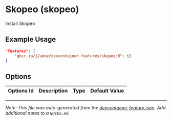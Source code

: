 
# Skopeo (skopeo)

Install Skopeo

## Example Usage

```json
"features": {
    "ghcr.io/j2udev/devcontainer-features/skopeo:0": {}
}
```

## Options

| Options Id | Description | Type | Default Value |
|-----|-----|-----|-----|




---

_Note: This file was auto-generated from the [devcontainer-feature.json](devcontainer-feature.json).  Add additional notes to a `NOTES.md`._
